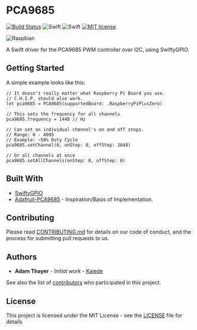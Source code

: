 # PCA9685

[![Build Status](https://travis-ci.org/Kaiede/PCA9685.svg?branch=master)](https://travis-ci.org/Kaiede/PCA9685)
![Swift](https://img.shields.io/badge/Swift-3.1.1-green.svg)
![Swift](https://img.shields.io/badge/Swift-4.1.2-orange.svg)
[![MIT license](http://img.shields.io/badge/license-MIT-brightgreen.svg)](http://opensource.org/licenses/MIT)

![Raspbian](https://img.shields.io/badge/OS-Raspbian%20Stretch-green.svg)

A Swift driver for the PCA9685 PWM controller over I2C, using SwiftyGPIO.

## Getting Started

A simple example looks like this:

```
// It doesn't really matter what Raspberry Pi Board you use.
// C.H.I.P. should also work.
let pca9685 = PCA9685(supportedBoard: .RaspberryPiPlusZero)

// This sets the frequency for all channels
pca9685.frequency = 1440 // Hz

// Can set an individual channel's on and off steps.
// Range: 0 - 4095
// Example: ~50% Duty Cycle
pca9685.setChannel(0, onStep: 0, offStep: 2048)

// Or all channels at once
pca9685.setAllChannels(onStep: 0, offStep: 0)
```

## Built With

* [SwiftyGPIO](https://github.com/uraimo/SwiftyGPIO)
* [Adafruit-PCA9685](https://github.com/adafruit/Adafruit_Python_PCA9685) - Inspiration/Basis of Implementation.

## Contributing

Please read [CONTRIBUTING.md](CONTRIBUTING.md) for details on our code of conduct, and the process for submitting pull requests to us.

## Authors

* **Adam Thayer** - *Initial work* - [Kaiede](https://github.com/Kaiede)

See also the list of [contributors](https://github.com/Kaiede/RPiLight/contributors) who participated in this project.

## License

This project is licensed under the MIT License - see the [LICENSE](LICENSE) file for details
